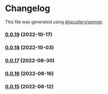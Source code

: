 # Changelog

This file was generated using [@jscutlery/semver](https://github.com/jscutlery/semver).

### [0.0.19](https://github.com/HausDAO/daohaus-monorepo/compare/ui@0.0.18...ui@0.0.19) (2022-10-17)

### [0.0.18](https://github.com/HausDAO/daohaus-monorepo/compare/ui@0.0.17...ui@0.0.18) (2022-10-03)

### [0.0.17](https://github.com/HausDAO/daohaus-monorepo/compare/ui@0.0.16...ui@0.0.17) (2022-08-30)

### [0.0.16](https://github.com/HausDAO/daohaus-monorepo/compare/ui@0.0.15...ui@0.0.16) (2022-08-16)

### [0.0.15](https://github.com/HausDAO/daohaus-monorepo/compare/ui@0.0.14...ui@0.0.15) (2022-08-12)
